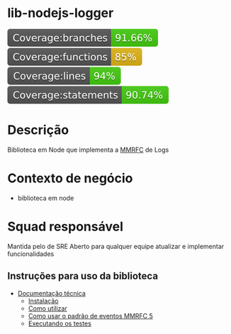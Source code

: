 # lib-nodejs-logger

![branches](./icons/badge-branches.svg)
![functions](./icons/badge-functions.svg)
![lines](./icons/badge-lines.svg)
![statements](./icons/badge-statements.svg)

# Descrição
Biblioteca em Node que implementa a [MMRFC](https://madeiramadeira.atlassian.net/wiki/spaces/S/pages/2317942893/MMRFC+1+-+Log) de Logs

# Contexto de negócio
- biblioteca em node

# Squad responsável
Mantida pelo de SRE
Aberto para qualquer equipe atualizar e implementar funcionalidades


## Instruções para uso da biblioteca
- [Documentação técnica](./docs/README.md)
    - [Instalação](./docs/instalacao.md)
    - [Como utilizar](./docs/uso.md)
    - [Como usar o padrão de eventos MMRFC 5](./docs/standard-events.md)
    - [Executando os testes](./docs/tests.md)
